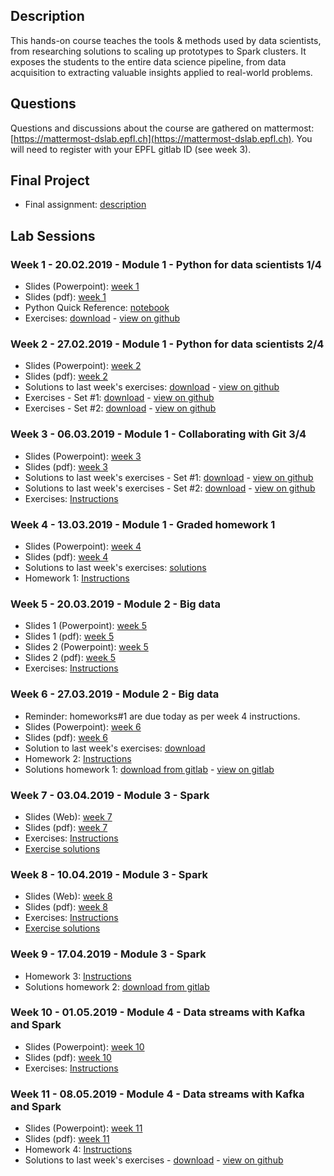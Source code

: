 ## Description

This hands-on course teaches the tools & methods used by data scientists, from researching solutions to scaling up prototypes to Spark clusters. It exposes the students to the entire data science pipeline, from data acquisition to extracting valuable insights applied to real-world problems.

## Questions

Questions and discussions about the course are gathered on mattermost: [https://mattermost-dslab.epfl.ch](https://mattermost-dslab.epfl.ch). You will need to register with your EPFL gitlab ID (see week 3).

## Final Project

- Final assignment: [description](/final_project/README.md)

## Lab Sessions

### Week 1 - 20.02.2019 - Module 1 - Python for data scientists 1/4

- Slides (Powerpoint): [week 1](https://github.com/dslab2019/dslab2019.github.io/raw/master/slides/DSLab2019_week-1.pptx)
- Slides (pdf): [week 1](https://github.com/dslab2019/dslab2019.github.io/raw/master/slides/DSLab2019_week-1.pdf)
- Python Quick Reference: [notebook](http://nbviewer.jupyter.org/github/justmarkham/python-reference/blob/master/reference.ipynb)
- Exercises: [download](/notebooks/DSLab_week1_CCPython-final.ipynb) - [view on github](https://github.com/dslab2019/dslab2019.github.io/blob/master/notebooks/DSLab_week1_CCPython-final.ipynb)

### Week 2 - 27.02.2019 - Module 1 - Python for data scientists 2/4

- Slides (Powerpoint): [week 2](https://github.com/dslab2019/dslab2019.github.io/raw/master/slides/DSLab2019_week-2.pptx)
- Slides (pdf): [week 2](https://github.com/dslab2019/dslab2019.github.io/raw/master/slides/DSLab2019_week-2.pdf)
- Solutions to last week's exercises: [download](https://github.com/dslab2018/dslab2018.github.io/raw/master/notebooks/DSLab_week1_CCPython-Solution-final.ipynb) - [view on github](https://github.com/dslab2019/dslab2019.github.io/blob/master/notebooks/DSLab_week1_CCPython-Solution-final.ipynb)
- Exercises - Set #1: [download](https://github.com/dslab2019/dslab2019.github.io/raw/master/notebooks/DSLab_week2_PythonDSLibs-NumPy_Matplotlib-final.ipynb) - [view on github](https://github.com/dslab2019/dslab2019.github.io/blob/master/notebooks/DSLab_week2_PythonDSLibs-NumPy_Matplotlib-final.ipynb)
- Exercises - Set #2: [download](https://github.com/dslab2019/dslab2019.github.io/raw/master/notebooks/DSLab_week2_PythonDSLibs-Pandas_sklearn-final.ipynb) - [view on github](https://github.com/dslab2019/dslab2019.github.io/blob/master/notebooks/DSLab_week2_PythonDSLibs-Pandas_sklearn-final.ipynb)

### Week 3 - 06.03.2019 - Module 1 - Collaborating with Git 3/4

- Slides (Powerpoint): [week 3](https://github.com/dslab2019/dslab2019.github.io/raw/master/slides/DSLab2019_week-3.pptx)
- Slides (pdf): [week 3](https://github.com/dslab2019/dslab2019.github.io/raw/master/slides/DSLab2019_week-3.pdf)
- Solutions to last week's exercises - Set #1: [download](https://github.com/dslab2019/dslab2019.github.io/raw/master/notebooks/DSLab_week2_PythonDSLibs-NumPy_Matplotlib-Solution.ipynb) - [view on github](./notebooks/DSLab_week2_PythonDSLibs-NumPy_Matplotlib-Solution.ipynb)
- Solutions to last week's exercises - Set #2: [download](https://github.com/dslab2019/dslab2019.github.io/raw/master/notebooks/DSLab_week2_PythonDSLibs-Pandas_sklearn-Solution.ipynb) - [view on github](./notebooks/DSLab_week2_PythonDSLibs-Pandas_sklearn-Solution.ipynb)
- Exercises: [Instructions](./labs/week3/README.md)

### Week 4 - 13.03.2019 - Module 1 - Graded homework 1

- Slides (Powerpoint): [week 4](https://github.com/dslab2019/dslab2019.github.io/raw/master/slides/DSLab2019_week-4.pptx)
- Slides (pdf): [week 4](https://github.com/dslab2019/dslab2019.github.io/raw/master/slides/DSLab2019_week-4.pdf)
- Solutions to last week's exercises: [solutions](./labs/week3/Solutions.md)
- Homework 1: [Instructions](./labs/week4/README.md)

### Week 5 - 20.03.2019 - Module 2 - Big data

- Slides 1 (Powerpoint): [week 5](https://github.com/dslab2019/dslab2019.github.io/raw/master/slides/DSLab2019_Bootstrapping_your_Digitalization_Journey.pptx)
- Slides 1 (pdf): [week 5](https://github.com/dslab2019/dslab2019.github.io/raw/master/slides/DSLab2019_Bootstrapping_your_Digitalization_Journey.pdf)
- Slides 2 (Powerpoint): [week 5](https://github.com/dslab2019/dslab2019.github.io/raw/master/slides/DSLab2019_week-5.pptx)
- Slides 2 (pdf): [week 5](https://github.com/dslab2019/dslab2019.github.io/raw/master/slides/DSLab2019_week-5.pdf)
- Exercises: [Instructions](./labs/week5/README.md)

### Week 6 - 27.03.2019 - Module 2 - Big data

- Reminder: homeworks#1 are due today as per week 4 instructions.
- Slides (Powerpoint): [week 6](https://github.com/dslab2019/dslab2019.github.io/raw/master/slides/DSLab2019_week-6.pptx)
- Slides (pdf): [week 6](https://github.com/dslab2019/dslab2019.github.io/raw/master/slides/DSLab2019_week-6.pdf)
- Solution to last week's exercises: [download](https://raw.githubusercontent.com/dslab2019/dslab2019.github.io/master/notebooks/DSLab_week5_Hive_Solution.json)
- Homework 2: [Instructions](./labs/week6/README.md)
- Solutions homework 1: [download from gitlab](https://git-dslab.epfl.ch/dslab2019/homework1/raw/master/Assignment_DataScience_Lab_week4_2019-Solutions.ipynb) - [view on gitlab](https://git-dslab.epfl.ch/dslab2019/homework1/blob/master/Assignment_DataScience_Lab_week4_2019-Solutions.ipynb)

### Week 7 - 03.04.2019 - Module 3 - Spark

- Slides (Web): [week 7](https://dslab2019.github.io/slides/DSLab_week7)
- Slides (pdf): [week 7](https://dslab2019.github.io/slides/DSLab_week7/?print-pdf)
- Exercises: [Instructions](./labs/week7/README.md) 
- [Exercise solutions](./notebooks/DSLab_week7_gutenberg-solutions.ipynb)

### Week 8 - 10.04.2019 - Module 3 - Spark

- Slides (Web): [week 8](https://dslab2019.github.io/slides/DSLab_week8)
- Slides (pdf): [week 8](https://dslab2019.github.io/slides/DSLab_week8/?print-pdf)
- Exercises: [Instructions](./labs/week8/README.md) 
- [Exercise solutions](./notebooks/DSLab_week8_language-classification-solutions.ipynb)

### Week 9 - 17.04.2019 - Module 3 - Spark

- Homework 3: [Instructions](./labs/week9/README.md)
- Solutions homework 2: [download from gitlab](https://git-dslab.epfl.ch/dslab2019/homework2/raw/master/Assignment_DataScience_Lab_week6_2019_Solutions.json)

### Week 10 - 01.05.2019 - Module 4 - Data streams with Kafka and Spark

- Slides (Powerpoint): [week 10](https://github.com/dslab2019/dslab2019.github.io/raw/master/slides/DSLab2019_week-10.pptx)
- Slides (pdf): [week 10](https://github.com/dslab2019/dslab2019.github.io/raw/master/slides/DSLab2019_week-10.pdf)
- Exercises: [Instructions](./labs/week10/README.md)

### Week 11 - 08.05.2019 - Module 4 - Data streams with Kafka and Spark

- Slides (Powerpoint): [week 11](https://github.com/dslab2019/dslab2019.github.io/raw/master/slides/DSLab2019_week-11.pptx)
- Slides (pdf): [week 11](https://github.com/dslab2019/dslab2019.github.io/raw/master/slides/DSLab2019_week-11.pdf)
- Homework 4: [Instructions](./labs/week11/README.md)
- Solutions to last week's exercises - [download](https://github.com/dslab2019/dslab2019.github.io/raw/master/notebooks/DSLab_week10_stream-processing-solutions.ipynb) - [view on github](./notebooks/DSLab_week10_stream-processing-solutions.ipynb)

